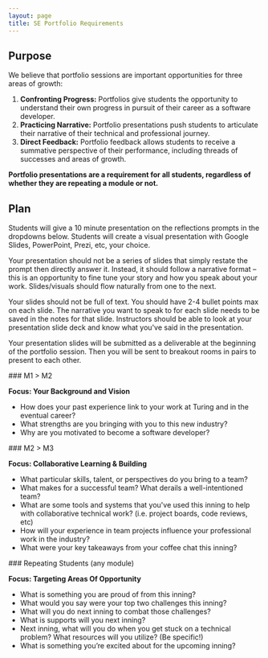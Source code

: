 ```yaml
---
layout: page
title: SE Portfolio Requirements
---
```


## Purpose

We believe that portfolio sessions are important opportunities for three areas of growth:

1. **Confronting Progress:** Portfolios give students the opportunity to understand their own progress in pursuit of their career as a software developer.
2. **Practicing Narrative:** Portfolio presentations push students to articulate their narrative of their technical and professional journey.
3. **Direct Feedback:** Portfolio feedback allows students to receive a summative perspective of their performance, including threads of successes and areas of growth.

**Portfolio presentations are a requirement for all students, regardless of whether they are repeating a module or not.**

## Plan

Students will give a 10 minute presentation on the reflections prompts in the dropdowns below. Students will create a visual presentation with Google Slides, PowerPoint, Prezi, etc, your choice.  

Your presentation should not be a series of slides that simply restate the prompt then directly answer it. Instead, it should follow a narrative format – this is an opportunity to fine tune your story and how you speak about your work. Slides/visuals should flow naturally from one to the next.

Your slides should not be full of text.  You should have 2-4 bullet points max on each slide.  The narrative you want to speak to for each slide needs to be saved in the notes for that slide.  Instructors should be able to look at your presentation slide deck and know what you've said in the presentation. 

Your presentation slides will be submitted as a deliverable at the beginning of the portfolio session.  Then you will be sent to breakout rooms in pairs to present to each other. 


<section class="dropdown">
### M1 > M2

**Focus: Your Background and Vision**
- How does your past experience link to your work at Turing and in the eventual career?
- What strengths are you bringing with you to this new industry?
- Why are you motivated to become a software developer?
</section>

<section class="dropdown">
### M2 > M3

**Focus: Collaborative Learning & Building**
- What particular skills, talent, or perspectives do you bring to a team?
- What makes for a successful team? What derails a well-intentioned team?
- What are some tools and systems that you've used this inning to help with collaborative technical work? (i.e. project boards, code reviews, etc)
- How will your experience in team projects influence your professional work in the industry?
- What were your key takeaways from your coffee chat this inning?
</section>

<!-- <section class="dropdown">
### M3 > M4

**Focus: Growth Trajectory**
- Why have you been successful up to this point at Turing?
- How are you able to learn new technologies and grow new skills on your own?
- What do you do when you get stuck on a technical problem? (Be specific about the steps you take to get unstuck!)
- How does your technical work here link to the ways you want to learn and grow in your job/career?
</section> -->

<section class="dropdown">
### Repeating Students (any module)

**Focus: Targeting Areas Of Opportunity**
- What is something you are proud of from this inning?
- What would you say were your top two challenges this inning? 
- What will you do next inning to combat those challenges?
- What is supports will you next inning?
- Next inning, what will you do when you get stuck on a technical problem? What resources will you utilize? (Be specific!)
- What is something you’re excited about for the upcoming inning?


<!-- You will make a copy of [this Repeating Student Portfolio Reflections document](https://docs.google.com/document/d/1TaFP3loZeNSOv5oG5xkYPpkCzx_UOwcIXxH9JHAliVs/edit) and add your answers to the questions. On your 1:1 Zoom call, you and your instructor will talk through your reflections on this inning and your plans for next inning.  -->
</section>


